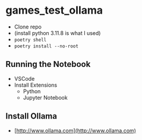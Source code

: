# games_test_ollama
- Clone repo
- (install python 3.11.8 is what I used)
- `poetry shell`
- `poetry install --no-root`

## Running the Notebook
- VSCode
- Install Extensions
  - Python
  - Jupyter Notebook

## Install Ollama
- [http://www.ollama.com](http://www.ollama.com)